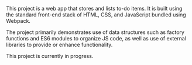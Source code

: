 This project is a web app that stores and lists to-do items. It is built using the standard front-end stack of HTML, CSS, and JavaScript bundled using Webpack.

The project primarily demonstrates use of data structures such as factory functions and ES6 modules to organize JS code, as well as use of external libraries to provide or enhance functionality.

This project is currently in progress.
